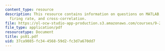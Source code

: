 ```yaml
---
content_type: resource
description: This resource contains information on questions on MATLAB, spike train,
  firing rate, and cross-correlation.
file: https://ol-ocw-studio-app-production.s3.amazonaws.com/courses/9-29j-introduction-to-computational-neuroscience-spring-2004/37ca9085fc34456859d2fc3d7a670dd7_ps01.pdf
file_type: application/pdf
resourcetype: Document
title: ps01.pdf
uid: 37ca9085-fc34-4568-59d2-fc3d7a670dd7
---
```

